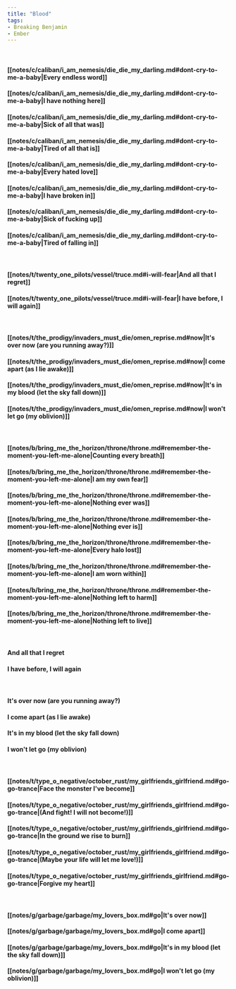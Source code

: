 ```yaml
---
title: "Blood"
tags:
- Breaking Benjamin
- Ember
---
```

&nbsp;
#### [[notes/c/caliban/i_am_nemesis/die_die_my_darling.md#dont-cry-to-me-a-baby|Every endless word]]
#### [[notes/c/caliban/i_am_nemesis/die_die_my_darling.md#dont-cry-to-me-a-baby|I have nothing here]]
#### [[notes/c/caliban/i_am_nemesis/die_die_my_darling.md#dont-cry-to-me-a-baby|Sick of all that was]]
#### [[notes/c/caliban/i_am_nemesis/die_die_my_darling.md#dont-cry-to-me-a-baby|Tired of all that is]]
#### [[notes/c/caliban/i_am_nemesis/die_die_my_darling.md#dont-cry-to-me-a-baby|Every hated love]]
#### [[notes/c/caliban/i_am_nemesis/die_die_my_darling.md#dont-cry-to-me-a-baby|I have broken in]]
#### [[notes/c/caliban/i_am_nemesis/die_die_my_darling.md#dont-cry-to-me-a-baby|Sick of fucking up]]
#### [[notes/c/caliban/i_am_nemesis/die_die_my_darling.md#dont-cry-to-me-a-baby|Tired of falling in]]
&nbsp;
#### [[notes/t/twenty_one_pilots/vessel/truce.md#i-will-fear|And all that I regret]]
#### [[notes/t/twenty_one_pilots/vessel/truce.md#i-will-fear|I have before, I will again]]
&nbsp;
#### [[notes/t/the_prodigy/invaders_must_die/omen_reprise.md#now|It's over now (are you running away?)]]
#### [[notes/t/the_prodigy/invaders_must_die/omen_reprise.md#now|I come apart (as I lie awake)]]
#### [[notes/t/the_prodigy/invaders_must_die/omen_reprise.md#now|It's in my blood (let the sky fall down)]]
#### [[notes/t/the_prodigy/invaders_must_die/omen_reprise.md#now|I won't let go (my oblivion)]]
&nbsp;
#### [[notes/b/bring_me_the_horizon/throne/throne.md#remember-the-moment-you-left-me-alone|Counting every breath]]
#### [[notes/b/bring_me_the_horizon/throne/throne.md#remember-the-moment-you-left-me-alone|I am my own fear]]
#### [[notes/b/bring_me_the_horizon/throne/throne.md#remember-the-moment-you-left-me-alone|Nothing ever was]]
#### [[notes/b/bring_me_the_horizon/throne/throne.md#remember-the-moment-you-left-me-alone|Nothing ever is]]
#### [[notes/b/bring_me_the_horizon/throne/throne.md#remember-the-moment-you-left-me-alone|Every halo lost]]
#### [[notes/b/bring_me_the_horizon/throne/throne.md#remember-the-moment-you-left-me-alone|I am worn within]]
#### [[notes/b/bring_me_the_horizon/throne/throne.md#remember-the-moment-you-left-me-alone|Nothing left to harm]]
#### [[notes/b/bring_me_the_horizon/throne/throne.md#remember-the-moment-you-left-me-alone|Nothing left to live]]
&nbsp;
#### And all that I regret
#### I have before, I will again
&nbsp;
#### It's over now (are you running away?)
#### I come apart (as I lie awake)
#### It's in my blood (let the sky fall down)
#### I won't let go (my oblivion)
&nbsp;
#### [[notes/t/type_o_negative/october_rust/my_girlfriends_girlfriend.md#go-go-trance|Face the monster I've become]]
#### [[notes/t/type_o_negative/october_rust/my_girlfriends_girlfriend.md#go-go-trance|(And fight! I will not become!)]]
#### [[notes/t/type_o_negative/october_rust/my_girlfriends_girlfriend.md#go-go-trance|In the ground we rise to burn]]
#### [[notes/t/type_o_negative/october_rust/my_girlfriends_girlfriend.md#go-go-trance|(Maybe your life will let me love!)]]
#### [[notes/t/type_o_negative/october_rust/my_girlfriends_girlfriend.md#go-go-trance|Forgive my heart]]
&nbsp;
#### [[notes/g/garbage/garbage/my_lovers_box.md#go|It's over now]]
#### [[notes/g/garbage/garbage/my_lovers_box.md#go|I come apart]]
#### [[notes/g/garbage/garbage/my_lovers_box.md#go|It's in my blood (let the sky fall down)]]
#### [[notes/g/garbage/garbage/my_lovers_box.md#go|I won't let go (my oblivion)]]
